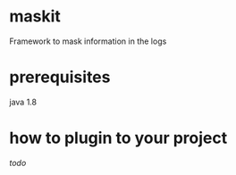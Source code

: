 # maskit
 Framework to mask information in the logs
# prerequisites
 java 1.8
# how to plugin to your project
_todo_
